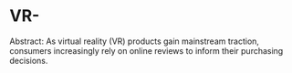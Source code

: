 # VR-
Abstract: As virtual reality (VR) products gain mainstream traction, consumers increasingly rely on online reviews to inform their purchasing decisions. 
